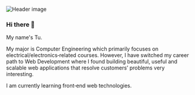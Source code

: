 ![Header image](https://i.pinimg.com/originals/c0/52/5f/c0525f09453b498c64f44ca7995d4bfa.jpg)

### Hi there 👋

My name's Tu.

My major is Computer Engineering which primarily focuses on electrical/electronics‑related courses. However, I have switched my career
path to Web Development where I found building beautiful, useful and scalable web applications that resolve customers’ problems very
interesting.

I am currently learning front‑end web technologies.

<!-- [![Facebook Badge](https://img.shields.io/badge/-tu.lenguyenanh-blue?style=flat&logo=facebook&logoColor=white&link=https://www.facebook.com/tu.lenguyenanh/)](https://www.facebook.com/tu.lenguyenanh)
[![Gmail Badge](https://img.shields.io/badge/-mailto:tu.lna07@gmail.com-d14836?style=flat&logo=Gmail&logoColor=white&link=mailto:mailto:tu.lna07@gmail.com)](mailto:tu.lna07@gmail.com) -->
